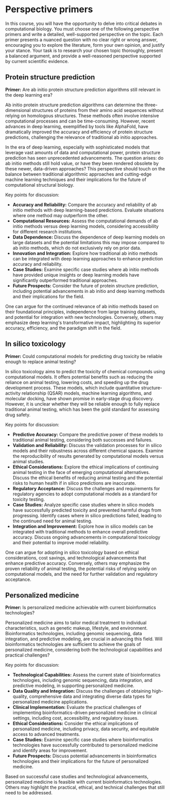 # Perspective primers

In this course, you will have the opportunity to delve into critical debates in computational biology.
You must choose one of the following perspective primers and write a detailed, well-supported perspective on the topic.
Each primer presents a nuanced question with no clear right or wrong answer, encouraging you to explore the literature, form your own opinion, and justify your stance.
Your task is to research your chosen topic thoroughly, present a balanced argument, and provide a well-reasoned perspective supported by current scientific evidence.

## Protein structure prediction

**Primer:** Are ab initio protein structure prediction algorithms still relevant in the deep learning era?

Ab initio protein structure prediction algorithms can determine the three-dimensional structures of proteins from their amino acid sequences without relying on homologous structures.
These methods often involve intensive computational processes and can be time-consuming.
However, recent advances in deep learning, exemplified by tools like AlphaFold, have dramatically improved the accuracy and efficiency of protein structure predictions, challenging the relevance of traditional ab initio approaches.

In the era of deep learning, especially with sophisticated models that leverage vast amounts of data and computational power, protein structure prediction has seen unprecedented advancements.
The question arises: do ab initio methods still hold value, or have they been rendered obsolete by these newer, data-driven approaches?
This perspective should touch on the balance between traditional algorithmic approaches and cutting-edge machine learning techniques and their implications for the future of computational structural biology.

Key points for discussion:

-   **Accuracy and Reliability:** Compare the accuracy and reliability of ab initio methods with deep learning-based predictions.
 Evaluate situations where one method may outperform the other.
-   **Computational Resources:** Assess the computational demands of ab initio methods versus deep learning models, considering accessibility for different research institutions.
-   **Data Dependence:** Discuss the dependence of deep learning models on large datasets and the potential limitations this may impose compared to ab initio methods, which do not exclusively rely on prior data.
-   **Innovation and Integration:** Explore how traditional ab initio methods can be integrated with deep learning approaches to enhance prediction accuracy and reliability.
-   **Case Studies:** Examine specific case studies where ab initio methods have provided unique insights or deep learning models have significantly outperformed traditional approaches.
-   **Future Prospects:** Consider the future of protein structure prediction, including potential advancements in ab initio and deep learning methods and their implications for the field.

One can argue for the continued relevance of ab initio methods based on their foundational principles, independence from large training datasets, and potential for integration with new technologies.
Conversely, others may emphasize deep learning's transformative impact, highlighting its superior accuracy, efficiency, and the paradigm shift in the field.

## In silico toxicology

**Primer:** Could computational models for predicting drug toxicity be reliable enough to replace animal testing?

In silico toxicology aims to predict the toxicity of chemical compounds using computational models.
It offers potential benefits such as reducing the reliance on animal testing, lowering costs, and speeding up the drug development process.
These models, which include quantitative structure-activity relationship (QSAR) models, machine learning algorithms, and molecular docking, have shown promise in early-stage drug discovery.
However, it is unclear whether they will be reliable enough to fully replace traditional animal testing, which has been the gold standard for assessing drug safety.

Key points for discussion:

-   **Predictive Accuracy:** Compare the predictive power of these models to traditional animal testing, considering both successes and failures.
-   **Validation and Reliability:** Discuss the validation processes for in silico models and their robustness across different chemical spaces.
 Examine the reproducibility of results generated by computational models versus animal studies.
-   **Ethical Considerations:** Explore the ethical implications of continuing animal testing in the face of emerging computational alternatives.
 Discuss the ethical benefits of reducing animal testing and the potential risks to human health if in silico predictions are inaccurate.
-   **Regulatory Acceptance:** Discuss the challenges and requirements for regulatory agencies to adopt computational models as a standard for toxicity testing.
-   **Case Studies:** Analyze specific case studies where in silico models have successfully predicted toxicity and prevented harmful drugs from progressing.
 Identify cases where in silico predictions failed, leading to the continued need for animal testing.
-   **Integration and Improvement:** Explore how in silico models can be integrated with traditional methods to enhance overall predictive accuracy.
 Discuss ongoing advancements in computational toxicology and their potential to improve model reliability.

One can argue for adopting in silico toxicology based on ethical considerations, cost savings, and technological advancements that enhance predictive accuracy.
Conversely, others may emphasize the proven reliability of animal testing, the potential risks of relying solely on computational models, and the need for further validation and regulatory acceptance.

## Personalized medicine

**Primer:** Is personalized medicine achievable with current bioinformatics technologies?

Personalized medicine aims to tailor medical treatment to individual characteristics, such as genetic makeup, lifestyle, and environment.
Bioinformatics technologies, including genomic sequencing, data integration, and predictive modeling, are crucial in advancing this field.
Will bioinformatics technologies are sufficient to achieve the goals of personalized medicine, considering both the technological capabilities and practical challenges?

Key points for discussion:

-   **Technological Capabilities:** Assess the current state of bioinformatics technologies, including genomic sequencing, data integration, and predictive modeling, in supporting personalized medicine.
-   **Data Quality and Integration:** Discuss the challenges of obtaining high-quality, comprehensive data and integrating diverse data types for personalized medicine applications.
-   **Clinical Implementation:** Evaluate the practical challenges of implementing bioinformatics-driven personalized medicine in clinical settings, including cost, accessibility, and regulatory issues.
-   **Ethical Considerations:** Consider the ethical implications of personalized medicine, including privacy, data security, and equitable access to advanced treatments.
-   **Case Studies:** Examine specific case studies where bioinformatics technologies have successfully contributed to personalized medicine and identify areas for improvement.
-   **Future Prospects:** Discuss potential advancements in bioinformatics technologies and their implications for the future of personalized medicine.

Based on successful case studies and technological advancements, personalized medicine is feasible with current bioinformatics technologies.
Others may highlight the practical, ethical, and technical challenges that still need to be addressed.
